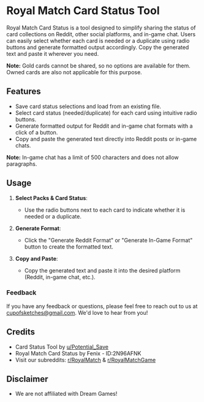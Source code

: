 # Royal Match Card Status Tool

Royal Match Card Status is a tool designed to simplify sharing the status of card collections on Reddit, other social platforms, and in-game chat. Users can easily select whether each card is needed or a duplicate using radio buttons and generate formatted output accordingly. Copy the generated text and paste it wherever you need.

**Note:** Gold cards cannot be shared, so no options are available for them. Owned cards are also not applicable for this purpose.

## Features

- Save card status selections and load from an existing file.
- Select card status (needed/duplicate) for each card using intuitive radio buttons.
- Generate formatted output for Reddit and in-game chat formats with a click of a button.
- Copy and paste the generated text directly into Reddit posts or in-game chats.

**Note:** In-game chat has a limit of 500 characters and does not allow paragraphs.

## Usage

1. **Select Packs & Card Status**:
   - Use the radio buttons next to each card to indicate whether it is needed or a duplicate.

2. **Generate Format**:
   - Click the "Generate Reddit Format" or "Generate In-Game Format" button to create the formatted text.

3. **Copy and Paste**:
   - Copy the generated text and paste it into the desired platform (Reddit, in-game chat, etc.).

### Feedback

If you have any feedback or questions, please feel free to reach out to us at cupofsketches@gmail.com. We'd love to hear from you!

## Credits

- Card Status Tool by [u/Potential_Save](https://www.reddit.com/user/Potential_Save/)
- Royal Match Card Status by Fenix - ID:2N96AFNK
- Visit our subreddits: [r/RoyalMatch](https://www.reddit.com/r/RoyalMatch) & [r/RoyalMatchGame](https://www.reddit.com/r/RoyalMatchGame)

## Disclaimer

- We are not affiliated with Dream Games!
